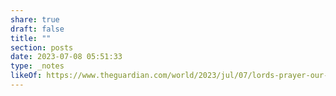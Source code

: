 ```yaml
---
share: true
draft: false
title: ""
section: posts
date: 2023-07-08 05:51:33
type: _notes
likeOf: https://www.theguardian.com/world/2023/jul/07/lords-prayer-our-father-opening-may-be-problematic-archbishop-of-york-stephen-cottrell
---
```



